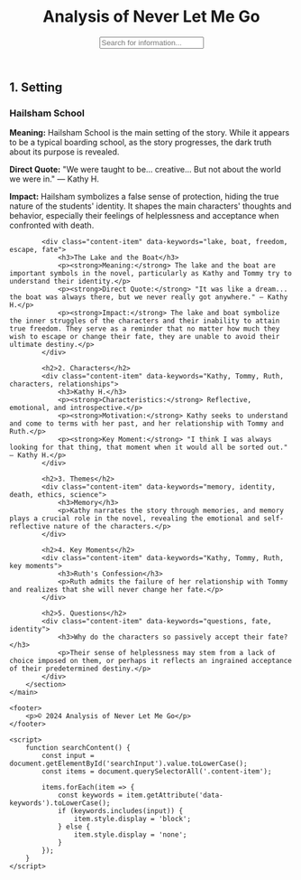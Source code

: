 <Never let me go>
<html lang="en">
<head>
    <meta charset="UTF-8">
    <meta name="viewport" content="width=device-width, initial-scale=1.0">
    <title>Analysis of Never Let Me Go</title>
    <link rel="stylesheet" href="style.css">
</head>
<body>
    <header>
        <h1>Analysis of Never Let Me Go</h1>
        <input type="text" id="searchInput" onkeyup="searchContent()" placeholder="Search for information...">
    </header>
    <main>
        <section id="content">
            <h2>1. Setting</h2>
            <div class="content-item" data-keywords="Hailsham, setting, education, fate">
                <h3>Hailsham School</h3>
                <p><strong>Meaning:</strong> Hailsham School is the main setting of the story. While it appears to be a typical boarding school, as the story progresses, the dark truth about its purpose is revealed.</p>
                <p><strong>Direct Quote:</strong> "We were taught to be... creative... But not about the world we were in." — Kathy H.</p>
                <p><strong>Impact:</strong> Hailsham symbolizes a false sense of protection, hiding the true nature of the students' identity. It shapes the main characters' thoughts and behavior, especially their feelings of helplessness and acceptance when confronted with death.</p>
            </div>

            <div class="content-item" data-keywords="lake, boat, freedom, escape, fate">
                <h3>The Lake and the Boat</h3>
                <p><strong>Meaning:</strong> The lake and the boat are important symbols in the novel, particularly as Kathy and Tommy try to understand their identity.</p>
                <p><strong>Direct Quote:</strong> "It was like a dream... the boat was always there, but we never really got anywhere." — Kathy H.</p>
                <p><strong>Impact:</strong> The lake and boat symbolize the inner struggles of the characters and their inability to attain true freedom. They serve as a reminder that no matter how much they wish to escape or change their fate, they are unable to avoid their ultimate destiny.</p>
            </div>

            <h2>2. Characters</h2>
            <div class="content-item" data-keywords="Kathy, Tommy, Ruth, characters, relationships">
                <h3>Kathy H.</h3>
                <p><strong>Characteristics:</strong> Reflective, emotional, and introspective.</p>
                <p><strong>Motivation:</strong> Kathy seeks to understand and come to terms with her past, and her relationship with Tommy and Ruth.</p>
                <p><strong>Key Moment:</strong> "I think I was always looking for that thing, that moment when it would all be sorted out." — Kathy H.</p>
            </div>

            <h2>3. Themes</h2>
            <div class="content-item" data-keywords="memory, identity, death, ethics, science">
                <h3>Memory</h3>
                <p>Kathy narrates the story through memories, and memory plays a crucial role in the novel, revealing the emotional and self-reflective nature of the characters.</p>
            </div>

            <h2>4. Key Moments</h2>
            <div class="content-item" data-keywords="Kathy, Tommy, Ruth, key moments">
                <h3>Ruth's Confession</h3>
                <p>Ruth admits the failure of her relationship with Tommy and realizes that she will never change her fate.</p>
            </div>

            <h2>5. Questions</h2>
            <div class="content-item" data-keywords="questions, fate, identity">
                <h3>Why do the characters so passively accept their fate?</h3>
                <p>Their sense of helplessness may stem from a lack of choice imposed on them, or perhaps it reflects an ingrained acceptance of their predetermined destiny.</p>
            </div>
        </section>
    </main>

    <footer>
        <p>© 2024 Analysis of Never Let Me Go</p>
    </footer>

    <script>
        function searchContent() {
            const input = document.getElementById('searchInput').value.toLowerCase();
            const items = document.querySelectorAll('.content-item');

            items.forEach(item => {
                const keywords = item.getAttribute('data-keywords').toLowerCase();
                if (keywords.includes(input)) {
                    item.style.display = 'block';
                } else {
                    item.style.display = 'none';
                }
            });
        }
    </script>
</body>
</html>
